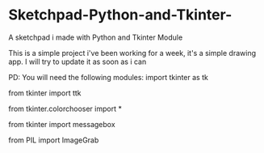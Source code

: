 # Sketchpad-Python-and-Tkinter-
A sketchpad i made with Python and Tkinter Module

This is a simple project i've been working for a week, it's a simple drawing app.
I will try to update it as soon as i can

PD: You will need the following modules:
import  tkinter as tk

from tkinter import ttk

from tkinter.colorchooser import *

from tkinter import messagebox

from PIL import ImageGrab

